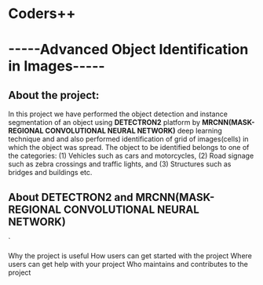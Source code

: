 # Coders++
# -----Advanced Object Identification in Images-----

## About the project:
   In this project we have performed the object detection and instance segmentation of an object using **DETECTRON2** platform by **MRCNN(MASK-REGIONAL CONVOLUTIONAL NEURAL NETWORK)** deep learning technique and and also performed identification of grid of images(cells) in which the object was spread. The object to be identified belongs to one of the categories: (1) Vehicles such as cars and motorcycles, (2) Road signage such as zebra crossings and traffic lights, and (3) Structures such as bridges and buildings etc.
   
## About DETECTRON2 and MRCNN(MASK-REGIONAL CONVOLUTIONAL NEURAL NETWORK)
   
   `



Why the project is useful
How users can get started with the project
Where users can get help with your project
Who maintains and contributes to the project



   
